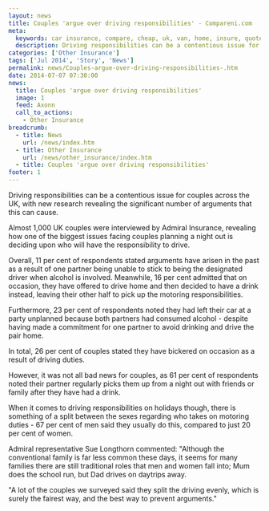```yaml
---
layout: news
title: Couples 'argue over driving responsibilities' - Compareni.com
meta:
  keywords: car insurance, compare, cheap, uk, van, home, insure, quotes, online, comparison, bike, loans, life
  description: Driving responsibilities can be a contentious issue for couples across the UK, with new research revealing the significant number of arguments that this can cause
categories: ['Other Insurance']
tags: ['Jul 2014', 'Story', 'News']
permalink: news/Couples-argue-over-driving-responsibilities-.htm
date: 2014-07-07 07:30:00
news:
  title: Couples 'argue over driving responsibilities'
  image: 1
  feed: Axonn
  call_to_actions:
    - Other Insurance
breadcrumb:
  - title: News
    url: /news/index.htm
  - title: Other Insurance
    url: /news/other_insurance/index.htm
  - title: Couples 'argue over driving responsibilities'
footer: 1
---
```


Driving responsibilities can be a contentious issue for couples across the UK, with new research revealing the significant number of arguments that this can cause.

Almost 1,000 UK couples were interviewed by Admiral Insurance, revealing how one of the biggest issues facing couples planning a night out is deciding upon who will have the responsibility to drive.

Overall, 11 per cent of respondents stated arguments have arisen in the past as a result of one partner being unable to stick to being the designated driver when alcohol is involved. Meanwhile, 16 per cent admitted that on occasion, they have offered to drive home and then decided to have a drink instead, leaving their other half to pick up the motoring responsibilities.

Furthermore, 23 per cent of respondents noted they had left their car at a party unplanned because both partners had consumed alcohol - despite having made a commitment for one partner to avoid drinking and drive the pair home.

In total, 26 per cent of couples stated they have bickered on occasion as a result of driving duties.

However, it was not all bad news for couples, as 61 per cent of respondents noted their partner regularly picks them up from a night out with friends or family after they have had a drink.

When it comes to driving responsibilities on holidays though, there is something of a split between the sexes regarding who takes on motoring duties - 67 per cent of men said they usually do this, compared to just 20 per cent of women.

Admiral representative Sue Longthorn commented: &quot;Although the conventional family is far less common these days, it seems for many families there are still traditional roles that men and women fall into; Mum does the school run, but Dad drives on daytrips away.

&quot;A lot of the couples we surveyed said they split the driving evenly, which is surely the fairest way, and the best way to prevent arguments.&quot;

